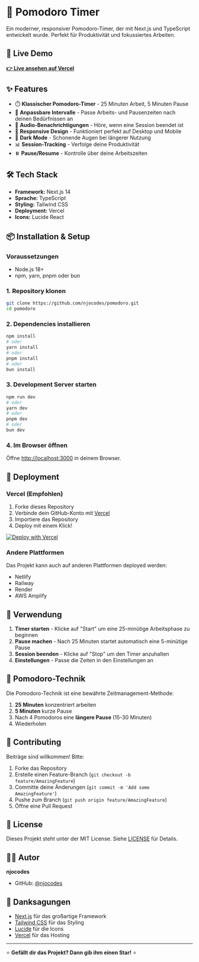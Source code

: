 # 🍅 Pomodoro Timer

Ein moderner, responsiver Pomodoro-Timer, der mit Next.js und TypeScript entwickelt wurde. Perfekt für Produktivität und fokussiertes Arbeiten.

## 🚀 Live Demo

**[👉 Live ansehen auf Vercel](https://pomodoro-beta-azure.vercel.app)**

## ✨ Features

- ⏱️ **Klassischer Pomodoro-Timer** - 25 Minuten Arbeit, 5 Minuten Pause
- 🎯 **Anpassbare Intervalle** - Passe Arbeits- und Pausenzeiten nach deinen Bedürfnissen an
- 🔔 **Audio-Benachrichtigungen** - Höre, wenn eine Session beendet ist
- 📱 **Responsive Design** - Funktioniert perfekt auf Desktop und Mobile
- 🌙 **Dark Mode** - Schonende Augen bei längerer Nutzung
- 📊 **Session-Tracking** - Verfolge deine Produktivität
- ⏸️ **Pause/Resume** - Kontrolle über deine Arbeitszeiten

## 🛠️ Tech Stack

- **Framework:** Next.js 14
- **Sprache:** TypeScript
- **Styling:** Tailwind CSS
- **Deployment:** Vercel
- **Icons:** Lucide React

## 📦 Installation & Setup

### Voraussetzungen

- Node.js 18+ 
- npm, yarn, pnpm oder bun

### 1. Repository klonen

```bash
git clone https://github.com/njocodes/pomodoro.git
cd pomodoro
```

### 2. Dependencies installieren

```bash
npm install
# oder
yarn install
# oder
pnpm install
# oder
bun install
```

### 3. Development Server starten

```bash
npm run dev
# oder
yarn dev
# oder
pnpm dev
# oder
bun dev
```

### 4. Im Browser öffnen

Öffne [http://localhost:3000](http://localhost:3000) in deinem Browser.

## 🚀 Deployment

### Vercel (Empfohlen)

1. Forke dieses Repository
2. Verbinde dein GitHub-Konto mit [Vercel](https://vercel.com)
3. Importiere das Repository
4. Deploy mit einem Klick!

[![Deploy with Vercel](https://vercel.com/button)](https://vercel.com/new/clone?repository-url=https://github.com/njocodes/pomodoro)

### Andere Plattformen

Das Projekt kann auch auf anderen Plattformen deployed werden:
- Netlify
- Railway
- Render
- AWS Amplify

## 📖 Verwendung

1. **Timer starten** - Klicke auf "Start" um eine 25-minütige Arbeitsphase zu beginnen
2. **Pause machen** - Nach 25 Minuten startet automatisch eine 5-minütige Pause
3. **Session beenden** - Klicke auf "Stop" um den Timer anzuhalten
4. **Einstellungen** - Passe die Zeiten in den Einstellungen an

## 🎯 Pomodoro-Technik

Die Pomodoro-Technik ist eine bewährte Zeitmanagement-Methode:

1. **25 Minuten** konzentriert arbeiten
2. **5 Minuten** kurze Pause
3. Nach 4 Pomodoros eine **längere Pause** (15-30 Minuten)
4. Wiederholen

## 🤝 Contributing

Beiträge sind willkommen! Bitte:

1. Forke das Repository
2. Erstelle einen Feature-Branch (`git checkout -b feature/AmazingFeature`)
3. Committe deine Änderungen (`git commit -m 'Add some AmazingFeature'`)
4. Pushe zum Branch (`git push origin feature/AmazingFeature`)
5. Öffne eine Pull Request

## 📝 License

Dieses Projekt steht unter der MIT License. Siehe [LICENSE](LICENSE) für Details.

## 👨‍💻 Autor

**njocodes**
- GitHub: [@njocodes](https://github.com/njocodes)

## 🙏 Danksagungen

- [Next.js](https://nextjs.org/) für das großartige Framework
- [Tailwind CSS](https://tailwindcss.com/) für das Styling
- [Lucide](https://lucide.dev/) für die Icons
- [Vercel](https://vercel.com/) für das Hosting

---

⭐ **Gefällt dir das Projekt? Dann gib ihm einen Star!** ⭐
